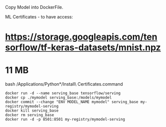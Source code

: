 
Copy Model into DockerFile.

ML Certificates - to have access:
# https://storage.googleapis.com/tensorflow/tf-keras-datasets/mnist.npz
# 11 MB

bash /Applications/Python*/Install\ Certificates.command

```
docker run -d --name serving_base tensorflow/serving
docker cp ./mymodel serving_base:/models/mymodel
docker commit --change "ENV MODEL_NAME mymodel" serving_base my-registry/mymodel-serving
docker kill serving_base
docker rm serving_base
docker run -d -p 8501:8501 my-registry/mymodel-serving
```